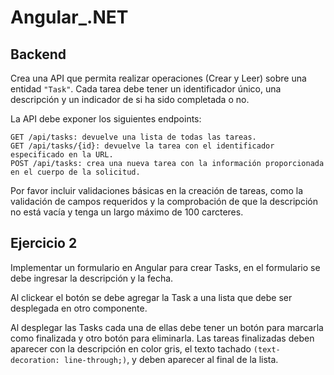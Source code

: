 # Angular_.NET

## Backend

Crea una API que permita realizar operaciones (Crear y Leer) sobre una entidad `"Task"`. Cada tarea debe tener un identificador único, una descripción y un indicador de si ha sido completada o no.

La API debe exponer los siguientes endpoints:

```
GET /api/tasks: devuelve una lista de todas las tareas.
GET /api/tasks/{id}: devuelve la tarea con el identificador especificado en la URL.
POST /api/tasks: crea una nueva tarea con la información proporcionada en el cuerpo de la solicitud.
```

Por favor incluir validaciones básicas en la creación de tareas, como la validación de campos requeridos y la comprobación de que la descripción no está vacía y tenga un largo máximo de 100 carcteres.

## Ejercicio 2

Implementar un formulario en Angular para crear Tasks, en el formulario se debe ingresar la descripción y la fecha.

Al clickear el botón se debe agregar la Task a una lista que debe ser desplegada en otro componente.

Al desplegar las Tasks cada una de ellas debe tener un botón para marcarla como finalizada y otro botón para eliminarla. Las tareas finalizadas deben aparecer con la descripción en color gris, el texto tachado `(text-decoration: line-through;)`, y deben aparecer al final de la lista.
